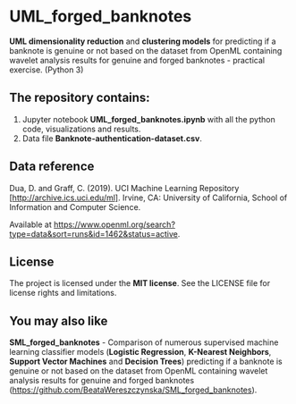 # UML_forged_banknotes
**UML dimensionality reduction** and **clustering models** for predicting if a banknote is genuine or not based on the dataset from OpenML containing wavelet analysis results for genuine and forged banknotes - practical exercise. (Python 3)

## The repository contains:
1. Jupyter notebook **UML_forged_banknotes.ipynb** with all the python code, visualizations and results.
2. Data file **Banknote-authentication-dataset.csv**.

## Data reference
Dua, D. and Graff, C. (2019). UCI Machine Learning Repository [http://archive.ics.uci.edu/ml]. Irvine, CA: University of California, School of Information and Computer Science. 

Available at https://www.openml.org/search?type=data&sort=runs&id=1462&status=active.

## License
The project is licensed under the **MIT license**. See the LICENSE file for license rights and limitations.

## You may also like
**SML_forged_banknotes** - Comparison of numerous supervised machine learning classifier models (**Logistic Regression**, **K-Nearest Neighbors**, **Support Vector Machines** and **Decision Trees**) predicting if a banknote is genuine or not based on the dataset from OpenML containing wavelet analysis results for genuine and forged banknotes (https://github.com/BeataWereszczynska/SML_forged_banknotes).
